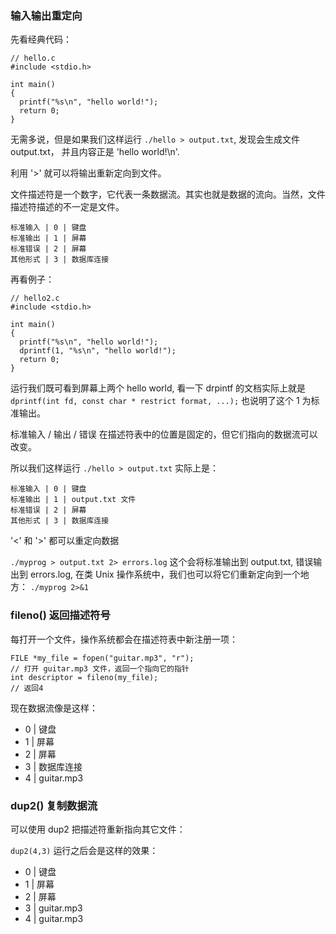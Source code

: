 ### 输入输出重定向

先看经典代码：

```
// hello.c 
#include <stdio.h>

int main()
{
  printf("%s\n", "hello world!");
  return 0;
}
```

无需多说，但是如果我们这样运行 `./hello > output.txt`, 发现会生成文件 output.txt， 并且内容正是 'hello world!\n'.

利用 '>' 就可以将输出重新定向到文件。


文件描述符是一个数字，它代表一条数据流。其实也就是数据的流向。当然，文件描述符描述的不一定是文件。


```
标准输入 | 0 | 键盘
标准输出 | 1 | 屏幕
标准错误 | 2 | 屏幕
其他形式 | 3 | 数据库连接
```

再看例子：

```
// hello2.c
#include <stdio.h>

int main()
{
  printf("%s\n", "hello world!");
  dprintf(1, "%s\n", "hello world!");
  return 0;
}
```

运行我们既可看到屏幕上两个 hello world, 看一下 drpintf 的文档实际上就是 `dprintf(int fd, const char * restrict format, ...);` 也说明了这个 1 为标准输出。

标准输入 / 输出 / 错误 在描述符表中的位置是固定的，但它们指向的数据流可以改变。

所以我们这样运行 `./hello > output.txt` 实际上是：



```
标准输入 | 0 | 键盘
标准输出 | 1 | output.txt 文件
标准错误 | 2 | 屏幕
其他形式 | 3 | 数据库连接
```

'<' 和 '>' 都可以重定向数据


`./myprog > output.txt 2> errors.log` 这个会将标准输出到 output.txt, 错误输出到 errors.log, 在类 Unix 操作系统中，我们也可以将它们重新定向到一个地方： `./myprog 2>&1`

### fileno() 返回描述符号

每打开一个文件，操作系统都会在描述符表中新注册一项：

```
FILE *my_file = fopen("guitar.mp3", "r");
// 打开 guitar.mp3 文件，返回一个指向它的指针
int descriptor = fileno(my_file); 
// 返回4
```

现在数据流像是这样：

- 0 | 键盘
- 1 | 屏幕
- 2 | 屏幕
- 3 | 数据库连接
- 4 | guitar.mp3


### dup2() 复制数据流

可以使用 dup2 把描述符重新指向其它文件：

`dup2(4,3)` 运行之后会是这样的效果：


- 0 | 键盘
- 1 | 屏幕
- 2 | 屏幕
- 3 | guitar.mp3
- 4 | guitar.mp3